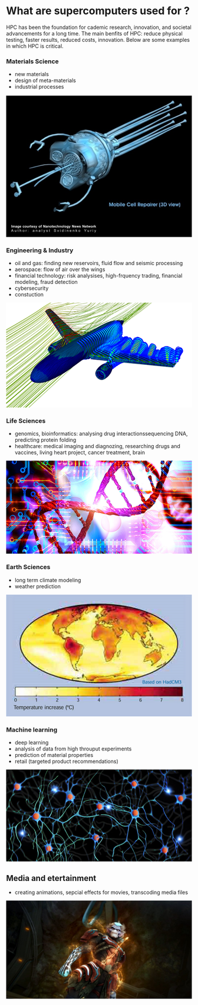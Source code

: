# What are supercomputers used for ?
HPC has been the foundation for cademic research, innovation, and societal advancements for a long time. The main benfits of HPC: reduce physical testing, faster results, reduced costs, innovation. Below are some examples in which HPC is critical.


### Materials Science
* new materials
* design of meta-materials
* industrial processes

![ ](Images/mat.png)

### Engineering & Industry
* oil and gas: finding new reservoirs, fluid flow and seismic processing
* aerospace: flow of air over the wings
* financial technology: risk analysises, high-frquency trading, financial modeling, fraud detection
* cybersecurity
* constuction

![Airplane take off using ANSYS Fluent software](Images/hpc-simulate-airplane-takeoff-aerodynamics-ansys-fluent.png )

### Life Sciences
* genomics, bioinformatics: analysing drug interactionssequencing DNA, predicting protein folding
* healthcare: medical imaging and diagnozing, researching drugs and vaccines, living heart project, cancer treatment, brain

![ ](Images/bioinformatics.jpg)

### Earth Sciences 
* long term climate modeling
* weather prediction

![ ](Images/earth.png)

### Machine learning
* deep learning
* analysis of data from high throuput experiments
* prediction of material properties
* retail (targeted product recommendations)

![ ](Images/ai.png)

## Media and etertainment
* creating animations, sepcial effects for movies, transcoding media files

![ ](Images/boiboi.jpg)
